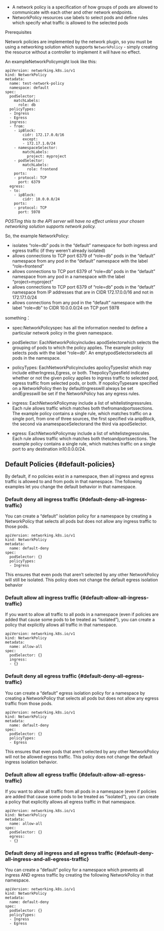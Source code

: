 * A network policy is a specification of how groups of pods are allowed to communicate with each other and other network endpoints.
* NetworkPolicy resources use labels to select pods and define rules which specify what traffic is allowed to the selected pods

Prerequisites

Network policies are implemented by the network plugin, so you must be using a networking solution which supports `NetworkPolicy` - simply creating the resource without a controller to implement it will have no effect.

An exampleNetworkPolicymight look like this:

```
apiVersion: networking.k8s.io/v1
kind: NetworkPolicy
metadata:
  name: test-network-policy
  namespace: default
spec:
  podSelector:
    matchLabels:
      role: db
  policyTypes:
  - Ingress
  - Egress
  ingress:
  - from:
    - ipBlock:
        cidr: 172.17.0.0/16
        except:
        - 172.17.1.0/24
    - namespaceSelector:
        matchLabels:
          project: myproject
    - podSelector:
        matchLabels:
          role: frontend
    ports:
    - protocol: TCP
      port: 6379
  egress:
  - to:
    - ipBlock:
        cidr: 10.0.0.0/24
    ports:
    - protocol: TCP
      port: 5978
```

_POSTing this to the API server will have no effect unless your chosen networking solution supports network policy._

So, the example NetworkPolicy:

* isolates “role=db” pods in the “default” namespace for both ingress and egress traffic \(if they weren’t already isolated\)
* allows connections to TCP port 6379 of “role=db” pods in the “default” namespace from any pod in the “default” namespace with the label “role=frontend”
* allows connections to TCP port 6379 of “role=db” pods in the “default” namespace from any pod in a namespace with the label “project=myproject”
* allows connections to TCP port 6379 of “role=db” pods in the “default” namespace from IP addresses that are in CIDR 172.17.0.0/16 and not in 172.17.1.0/24
* allows connections from any pod in the “default” namespace with the label “role=db” to CIDR 10.0.0.0/24 on TCP port 5978

something：

* spec:NetworkPolicyspec has all the information needed to define a particular network policy in the given namespace.

* podSelector: EachNetworkPolicyincludes apodSelectorwhich selects the grouping of pods to which the policy applies. The example policy selects pods with the label “role=db”. An emptypodSelectorselects all pods in the namespace.

* policyTypes: EachNetworkPolicyincludes apolicyTypeslist which may include eitherIngress,Egress, or both. ThepolicyTypesfield indicates whether or not the given policy applies to ingress traffic to selected pod, egress traffic from selected pods, or both. If nopolicyTypesare specified on a NetworkPolicy then by defaultIngresswill always be set andEgresswill be set if the NetworkPolicy has any egress rules.

* ingress: EachNetworkPolicymay include a list of whitelistingressrules. Each rule allows traffic which matches both thefromandportssections. The example policy contains a single rule, which matches traffic on a single port, from one of three sources, the first specified via anipBlock, the second via anamespaceSelectorand the third via apodSelector.

* egress: EachNetworkPolicymay include a list of whitelistegressrules. Each rule allows traffic which matches both thetoandportssections. The example policy contains a single rule, which matches traffic on a single port to any destination in10.0.0.0/24.

## Default Policies {#default-policies}

By default, if no policies exist in a namespace, then all ingress and egress traffic is allowed to and from pods in that namespace. The following examples let you change the default behavior in that namespace.

### Default deny all ingress traffic {#default-deny-all-ingress-traffic}

You can create a “default” isolation policy for a namespace by creating a NetworkPolicy that selects all pods but does not allow any ingress traffic to those pods.

```
apiVersion: networking.k8s.io/v1
kind: NetworkPolicy
metadata:
  name: default-deny
spec:
  podSelector: {}
  policyTypes:
  - Ingress
```

This ensures that even pods that aren’t selected by any other NetworkPolicy will still be isolated. This policy does not change the default egress isolation behavior

### Default allow all ingress traffic {#default-allow-all-ingress-traffic}

If you want to allow all traffic to all pods in a namespace \(even if policies are added that cause some pods to be treated as “isolated”\), you can create a policy that explicitly allows all traffic in that namespace.

```
apiVersion: networking.k8s.io/v1
kind: NetworkPolicy
metadata:
  name: allow-all
spec:
  podSelector: {}
  ingress:
  - {}
```

### Default deny all egress traffic {#default-deny-all-egress-traffic}

You can create a “default” egress isolation policy for a namespace by creating a NetworkPolicy that selects all pods but does not allow any egress traffic from those pods.

```
apiVersion: networking.k8s.io/v1
kind: NetworkPolicy
metadata:
  name: default-deny
spec:
  podSelector: {}
  policyTypes:
  - Egress
```

This ensures that even pods that aren’t selected by any other NetworkPolicy will not be allowed egress traffic. This policy does not change the default ingress isolation behavior.

### Default allow all egress traffic {#default-allow-all-egress-traffic}

If you want to allow all traffic from all pods in a namespace \(even if policies are added that cause some pods to be treated as “isolated”\), you can create a policy that explicitly allows all egress traffic in that namespace.

```
apiVersion: networking.k8s.io/v1
kind: NetworkPolicy
metadata:
  name: allow-all
spec:
  podSelector: {}
  egress:
  - {}
```

### Default deny all ingress and all egress traffic {#default-deny-all-ingress-and-all-egress-traffic}

You can create a “default” policy for a namespace which prevents all ingress AND egress traffic by creating the following NetworkPolicy in that namespace.

```
apiVersion: networking.k8s.io/v1
kind: NetworkPolicy
metadata:
  name: default-deny
spec:
  podSelector: {}
  policyTypes:
  - Ingress
  - Egress

```



